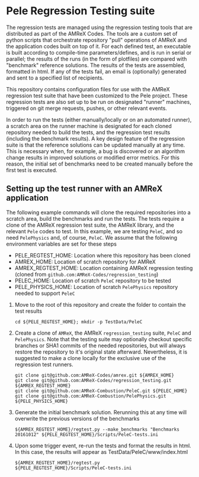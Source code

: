 # Pele Regression Testing suite

The regression tests are managed using the regression testing tools
that are distributed as part of the AMReX Codes.  The tools are a custom set of
python scripts that orchestrate repository "pull" operations of AMReX
and the application codes built on top of it.  For each defined
test, an executable is built according to compile-time
parameters/defines, and is run in serial or parallel; the results of
the runs (in the form of plotfiles) are compared with "benchmark" reference
solutions.  The results of the tests are assembled, formatted in html.  If
any of the tests fail, an email is (optionally) generated and sent to a specified
list of recipients.

This repository contains configuration files for use with the AMReX regression test suite that
have been customized to the Pele project.  These regression tests are
also set up to be run on designated "runner" machines, triggered
on git merge requests, pushes, or other relevant events.

In order to run the tests (either manually/locally or on an automated runner),
a scratch area on the runner machine is designated for each cloned repository
needed to build the tests, and the regression test results (including the benchmark
results).  A key design feature of the regression suite is that the reference
solutions can be updated manually at any time.  This is necessary
when, for example, a bug is discovered or an algorithm change results
in improved solutions or modified error metrics.  For this reason, the
initial set of benchmarks need to be created manually before the first
test is executed.

## Setting up the test runner with an AMReX application

The following example commands will clone the required repositories into a scratch area, build the benchmarks
and run the tests.  The tests require a clone of the AMReX regression test suite,
the AMReX library, and the relevant `Pele` codes to test.  In this example, we are
testing `PeleC`, and so need `PelePhysics` and, of course, `PeleC`.  We assume that
the following environment variables are set for these steps

*  PELE_REGTEST_HOME: Location where this repository has been cloned
*  AMREX_HOME: Location of scratch repository for AMReX
*  AMREX_REGTEST_HOME: Location containing AMReX regression testing (cloned from 
`github.com:AMReX-Codes/regression_testing`)
*  PELEC_HOME: Location of scratch `PeleC` repository to be tested
*  PELE_PHYSICS_HOME: Location of scratch `PelePhysics` repository needed to support `PeleC`


1.  Move to the root of this repository and create the folder to contain the test results

    ```
    cd ${PELE_REGTEST_HOME}; mkdir -p TestData/PeleC
    ```

2.  Create a clone of `AMReX`, the AMReX `regression_testing` suite, `PeleC` and `PelePhysics`.  Note that the testing suite may optionally checkout specific branches or SHA1 commits of the needed repositories, but will always restore the repository to it's original state afterward.  Nevertheless, it is suggested to make a clone locally for the exclusive use of the regression test runners.

    ```
    git clone git@github.com:AMReX-Codes/amrex.git ${AMREX_HOME}
    git clone git@github.com:AMReX-Codes/regression_testing.git ${AMREX_REGTEST_HOME}
    git clone git@github.com:AMReX-Combustion/PeleC.git ${PELEC_HOME}
    git clone git@github.com:AMReX-Combustion/PelePhysics.git ${PELE_PHYSICS_HOME}
    ```

3.  Generate the initial benchmark solution.  Rerunning this at any time will overwrite the previous versions of the benchmarks

    ```
    ${AMREX_REGTEST_HOME}/regtest.py --make_benchmarks "Benchmarks 20161012" ${PELE_REGTEST_HOME}/Scripts/PeleC-tests.ini
    ```

4. Upon some trigger event, re-run the tests and format the results in html.  In this case, the results will appear as TestData/PeleC/www/index.html

    ```
    ${AMREX_REGTEST_HOME}/regtest.py ${PELE_REGTEST_HOME}/Scripts/PeleC-tests.ini
    ```
